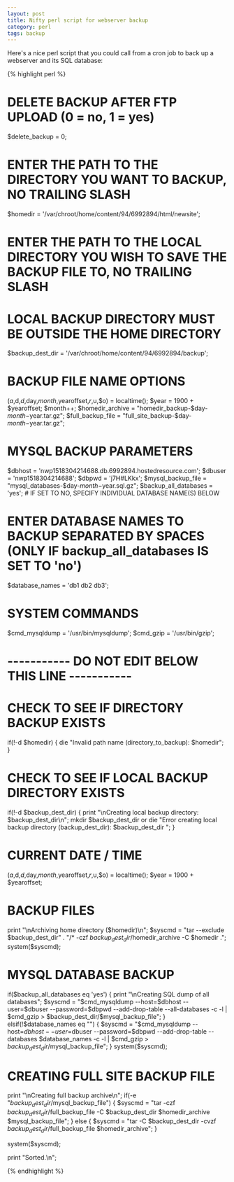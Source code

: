 ```yaml
---
layout: post
title: Nifty perl script for webserver backup
category: perl
tags: backup
---
```


Here's a nice perl script that you could call from a cron job to back up a webserver and its SQL database:

{% highlight perl %}
# DELETE BACKUP AFTER FTP UPLOAD (0 = no, 1 = yes)
$delete_backup = 0;

# ENTER THE PATH TO THE DIRECTORY YOU WANT TO BACKUP, NO TRAILING SLASH
$homedir = '/var/chroot/home/content/94/6992894/html/newsite';

# ENTER THE PATH TO THE LOCAL DIRECTORY YOU WISH TO SAVE THE BACKUP FILE TO, NO TRAILING SLASH
# LOCAL BACKUP DIRECTORY MUST BE OUTSIDE THE HOME DIRECTORY
$backup_dest_dir = '/var/chroot/home/content/94/6992894/backup';


# BACKUP FILE NAME OPTIONS
($a,$d,$d,$day,$month,$yearoffset,$r,$u,$o) = localtime();
$year = 1900 + $yearoffset;
$month++;
$homedir_archive = "homedir_backup-$day-$month-$year.tar.gz";
$full_backup_file = "full_site_backup-$day-$month-$year.tar.gz";

# MYSQL BACKUP PARAMETERS
$dbhost = 'nwp1518304214688.db.6992894.hostedresource.com';
$dbuser = 'nwp1518304214688';
$dbpwd = 'j7H#LKkx';
$mysql_backup_file = "mysql_databases-$day-$month-$year.sql.gz";
$backup_all_databases = 'yes'; # IF SET TO NO, SPECIFY INDIVIDUAL DATABASE NAME(S) BELOW

# ENTER DATABASE NAMES TO BACKUP SEPARATED BY SPACES (ONLY IF backup_all_databases IS SET TO 'no')
$database_names = 'db1 db2 db3';

# SYSTEM COMMANDS
$cmd_mysqldump = '/usr/bin/mysqldump';
$cmd_gzip = '/usr/bin/gzip';

# ----------- DO NOT EDIT BELOW THIS LINE -----------

# CHECK TO SEE IF DIRECTORY BACKUP EXISTS
if(!-d $homedir)
{
	die "Invalid path name (directory_to_backup): $homedir";
}

# CHECK TO SEE IF LOCAL BACKUP DIRECTORY EXISTS
if(!-d $backup_dest_dir)
{
	print "\nCreating local backup directory: $backup_dest_dir\n";
	mkdir $backup_dest_dir or die "Error creating local backup directory (backup_dest_dir): $backup_dest_dir ";
}

# CURRENT DATE / TIME
($a,$d,$d,$day,$month,$yearoffset,$r,$u,$o) = localtime();
$year = 1900 + $yearoffset;

# BACKUP FILES
print "\nArchiving home directory ($homedir)\n";
$syscmd = "tar --exclude $backup_dest_dir" . "/*  -czf $backup_dest_dir/$homedir_archive -C $homedir .";
system($syscmd);

# MYSQL DATABASE BACKUP
if($backup_all_databases eq 'yes')
{
  print "\nCreating SQL dump of all databases";
  $syscmd = "$cmd_mysqldump --host=$dbhost --user=$dbuser --password=$dbpwd --add-drop-table --all-databases -c -l | $cmd_gzip > $backup_dest_dir/$mysql_backup_file";
}
elsif(!$database_names eq "")
{
  $syscmd = "$cmd_mysqldump --host=$dbhost --user=$dbuser --password=$dbpwd --add-drop-table --databases $database_names -c -l | $cmd_gzip > $backup_dest_dir/$mysql_backup_file";
}
system($syscmd);

# CREATING FULL SITE BACKUP FILE
print "\nCreating full backup archive\n";
if(-e "$backup_dest_dir/$mysql_backup_file") {
	$syscmd = "tar -czf $backup_dest_dir/$full_backup_file -C $backup_dest_dir $homedir_archive $mysql_backup_file";
}
else {
	$syscmd = "tar -C $backup_dest_dir -cvzf $backup_dest_dir/$full_backup_file $homedir_archive";
}

system($syscmd);

print "Sorted.\n";

{% endhighlight %}
